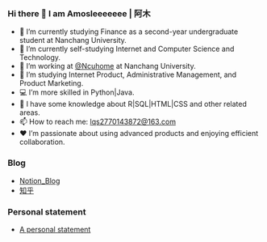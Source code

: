 ### Hi there 👋  I am Amosleeeeeee | 阿木

<!--
**amucuisile/amucuisile** is a ✨ _special_ ✨ repository because its `README.md` (this file) appears on your GitHub profile.

Here are some ideas to get you started:
-->
- 🔭 I’m currently studying Finance as a second-year undergraduate student at Nanchang University.
- 🌱 I’m currently self-studying Internet and Computer Science and Technology.
- 👯 I’m working at <a href="https://github.com/ncuhome">@Ncuhome</a> at Nanchang University.
- 🤔 I’m studying Internet Product, Administrative Management, and Product Marketing.
- 💻 I’m more skilled in Python|Java.
- 🎨 I have some knowledge about R|SQL|HTML|CSS and other related areas.
- 📫 How to reach me: lqs2770143872@163.com
- ❤️ I’m passionate about using advanced products and enjoying efficient collaboration.

### Blog
- <a href="[https://www.notion.so/Area-51-Alien-WTF-Records-8739165b5efd4e32b6704f55e51c0511]">Notion_Blog</a>
- <a href="[zhihu.com/people/hui-yi-69-71-7]">知乎</a>

### Personal statement
- <a href="[https://h5yc6798f4.feishu.cn/docx/VC1mdY5C3o4cgCxm0C8c4iSGnfd]">A personal statement</a>
